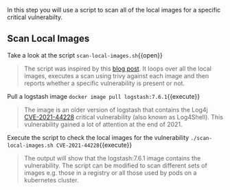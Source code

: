 In this step you will use a script to scan all of the local images for a specific critical vulnerabilty.

## Scan Local Images

Take a look at the script `scan-local-images.sh`{{open}}

> The script was inspired by this [blog post](https://medium.com/linkbynet/cve-2021-44228-finding-log4j-vulnerable-k8s-pods-with-bash-trivy-caa10905744d). It loops over all the local images, executes a scan using trivy against each image and then reports whether a specific vulnerability is present or not.

Pull a logstash image `docker image pull logstash:7.6.1`{{execute}}

> The image is an older version of logstash that contains the Log4j [CVE-2021-44228](https://www.cve.org/CVERecord?id=CVE-2021-44228) critical vulnerability (also known as Log4Shell). This vulnerability gained a lot of attention at the end of 2021.

Execute the script to check the local images for the vulnerability `./scan-local-images.sh CVE-2021-44228`{{execute}}

> The output will show that the logstash:7.6.1 image contains the vulnerability. The script can be modified to scan different sets of images e.g. those in a registry or all those used by pods on a kubernetes cluster.